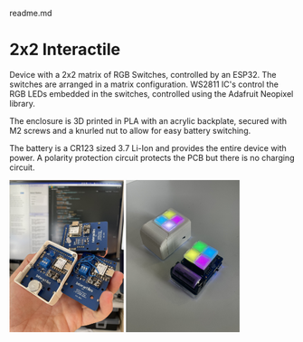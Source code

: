 readme.md

# 2x2 Interactile

Device with a 2x2 matrix of RGB Switches, controlled by an ESP32. The switches are arranged in a matrix configuration. WS2811 IC's control the RGB LEDs embedded in the switches, controlled using the Adafruit Neopixel library. 

The enclosure is 3D printed in PLA with an acrylic backplate, secured with M2 screws and a knurled nut to allow for easy battery switching. 

The battery is a CR123 sized 3.7 Li-Ion and provides the entire device with power. A polarity protection circuit protects the PCB but there is no charging circuit. 

<img src="IMG_0254.jpeg" width="40%"/> <img src="IMG_0391.jpeg" width="40%"/>
